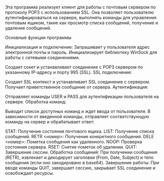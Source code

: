 Эта программа реализует клиент для работы с почтовым сервером по протоколу POP3 с использованием SSL. Она позволяет пользователю аутентифицироваться на сервере, выполнять команды для управления почтовым ящиком, такие как просмотр списка сообщений, получение и удаление сообщений.

Основные функции программы

Инициализация и подключение:
Запрашивает у пользователя адрес электронной почты и пароль.
Инициализирует библиотеку WinSock для работы с сетевыми соединениями.

Создает сокет и устанавливает соединение с POP3 сервером по указанному IP-адресу и порту 995 (SSL).
SSL подключение:

Создает SSL контекст и устанавливает SSL соединение с сервером.
Получает приветственное сообщение от сервера.
Аутентификация:

Отправляет команды USER и PASS для аутентификации пользователя на сервере.
Обработка команд:

Выводит список доступных команд и ждет ввода от пользователя.
В зависимости от введенной команды, отправляет соответствующую команду на сервер и обрабатывает ответ:

STAT: Получение состояния почтового ящика.
LIST: Получение списка сообщений.
RETR <номер>: Получение конкретного сообщения.
DELE <номер>: Пометка сообщения как удаленного.
NOOP: Проверка состояния сервера.
RSET: Снятие пометок об удалении.
QUIT: Завершение сессии.
Обработка сообщений:
При получении сообщения (RETR), извлекает и декодирует заголовки (From, Date, Subject) и тело сообщения (если оно закодировано в base64).
Завершение работы:
При вводе команды QUIT, завершает сессию, закрывает SSL соединение и освобождает ресурсы.
